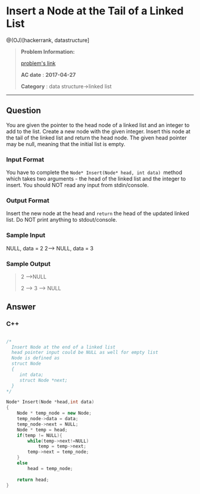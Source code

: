 # Insert a Node at the Tail of a Linked List 

@(OJ)[hackerrank, datastructure]

> **Problem Information:**
>
> [problem's link](https://www.hackerrank.com/challenges/insert-a-node-at-the-tail-of-a-linked-list)
>
> **AC date** : **2017-04-27**
>
> **Category** : data structure->linked list


-------------------

## Question

You are given the pointer to the head node of a linked list and an integer to add to the list. Create a new node with the given integer. Insert this node at the tail of the linked list and return the head node. The given head pointer may be null, meaning that the initial list is empty.


### Input Format

You have to complete the `Node* Insert(Node* head, int data) `method which takes two arguments - the head of the linked list and the integer to insert. You should NOT read any input from stdin/console.


### Output Format

Insert the new node at the head and `return` the head of the updated linked list. Do NOT print anything to stdout/console.

### Sample Input

NULL, data = $2$ 
 $2$--> NULL, data = 3


### Sample Output

> 2 -->NULL
> 
> 2 --> 3 --> NULL


## Answer

### C++

```c++

/*
  Insert Node at the end of a linked list 
  head pointer input could be NULL as well for empty list
  Node is defined as 
  struct Node
  {
     int data;
     struct Node *next;
  }
*/

Node* Insert(Node *head,int data)
{
    Node * temp_node = new Node;
    temp_node->data = data;
    temp_node->next = NULL;
    Node * temp = head;
    if(temp != NULL){
        while(temp->next!=NULL)
            temp = temp->next;
        temp->next = temp_node;
    }
    else
        head = temp_node;
    
    return head;
}


```

